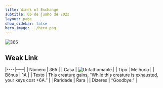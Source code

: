 ```yaml
---
title: Winds of Exchange
subtitle: 05 de junho de 2023
layout: page
show_sidebar: false
hero_image: ../hero.png
---
```


![365](https://mastervault-storage-prod.s3.amazonaws.com/media/card_front/en/600_365_7f9ed08fcfeb_en.png)


## Weak Link

|----|----|
| Número | 365 |
| Casa | ![Unfathomable](https://archonarcana.com/images/thumb/1/10/Unfathomable.png/22px-Unfathomable.png "Abissais") |
| Tipo | Melhoria |
| Bônus | 1A |
| Texto | This creature gains, “While this creature is exhausted, your keys cost +6A.”  |
| Raridade | Rara |
| Dizeres | “Goodbye.” |
